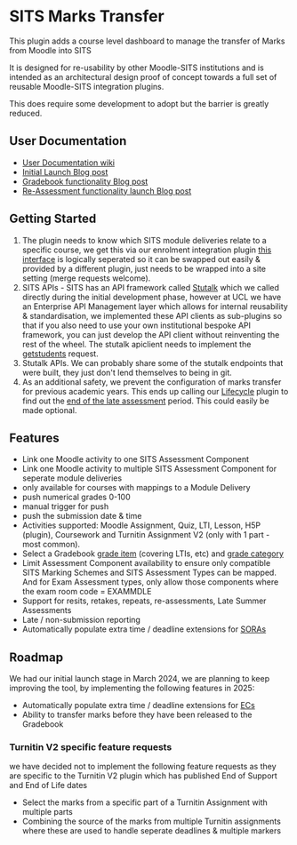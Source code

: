 # SITS Marks Transfer #

This plugin adds a course level dashboard to manage the transfer of Marks from Moodle into SITS

It is designed for re-usability by other Moodle-SITS institutions and is intended as an architectural design proof of concept towards a full set of reusable Moodle-SITS integration plugins.

This does require some development to adopt but the barrier is greatly reduced.

## User Documentation
- [User Documentation wiki](https://ucldata.atlassian.net/wiki/spaces/MoodleResourceCentre/pages/31852705/SITS+Marks+Transfer)  
- [Initial Launch Blog post](https://blogs.ucl.ac.uk/digital-education/2024/03/18/initial-release-of-marks-transfer-available-on-ucl-moodle/)  
- [Gradebook functionality Blog post](https://blogs.ucl.ac.uk/digital-education/2024/06/06/update-on-the-moodle-sits-marks-transfer-wizard/)  
- [Re-Assessment functionality launch Blog post](https://blogs.ucl.ac.uk/digital-education/2024/09/19/new-moodle-assessment-features/#Mark:~:text=tracker%20documentation.-,Mark%20transfer%20update%C2%A0,-Finally%2C%20if%20you)  

## Getting Started
1) The plugin needs to know which SITS module deliveries relate to a specific course, we get this via our enrolment integration plugin [this interface](https://github.com/ucl-isd/moodle-local_sitsgradepush/blob/main/classes/manager.php#L252)  is logically seperated so it can be swapped out easily & provided by a different plugin, just needs to be wrapped into a site setting (merge requests welcome). 
2) SITS APIs - SITS has an API framework called [Stutalk](https://www.mysits.com/mysits/sits107/107manuals/index.htm?https://www.mysits.com/mysits/sits107/107manuals/mensys/02super/22stutalk/03st2/00toc.htm) which we called directly during the initial development phase, however at UCL we have an Enterprise API Management layer which allows for internal reusability & standardisation, we implemented these API clients as sub-plugins so that if you also need to use your own institutional bespoke API framework, you can just develop the API client without reinventing the rest of the wheel. The stutalk apiclient needs to implement the [getstudents](https://github.com/ucl-isd/moodle-local_sitsgradepush/blob/main/apiclients/easikit/classes/requests/getstudents.php) request.
3) Stutalk APIs. We can probably share some of the stutalk endpoints that were built, they just don't lend themselves to being in git.
4) As an additional safety, we prevent the configuration of marks transfer for previous academic years. This ends up calling our [Lifecycle](https://github.com/ucl-isd/moodle-block_lifecycle) plugin to find out the [end of the late assessment](https://github.com/ucl-isd/moodle-local_sitsgradepush/blob/main/classes/manager.php#L1070-L1072) period. This could easily be made optional.

## Features

- Link one Moodle activity to one SITS Assessment Component
- Link one Moodle activity to multiple SITS Assessment Component for seperate module deliveries
- only available for courses with mappings to a Module Delivery 
- push numerical grades 0-100
- manual trigger for push
- push the submission date & time
- Activities supported: Moodle Assignment, Quiz, LTI, Lesson, H5P (plugin), Coursework and Turnitin Assignment V2 (only with 1 part - most common).
- Select a Gradebook [grade item](https://docs.moodle.org/405/en/Grade_items) (covering LTIs, etc) and [grade category](https://docs.moodle.org/405/en/Grade_categories)
- Limit Assessment Component availability to ensure only compatible SITS Marking Schemes and SITS Assessment Types can be mapped. And for Exam Assessment types, only allow those components where the exam room code = EXAMMDLE
- Support for resits, retakes, repeats, re-assessments, Late Summer Assessments
- Late / non-submission reporting
- Automatically populate extra time / deadline extensions for [SORAs](https://www.ucl.ac.uk/students/support-and-wellbeing/disability-support/reasonable-adjustments-your-assessments)

## Roadmap
We had our initial launch stage in March 2024, we are planning to keep improving the tool, by implementing the following features in 2025:

- Automatically populate extra time / deadline extensions for [ECs](https://www.ucl.ac.uk/academic-manual/chapters/chapter-2-student-support-framework/2-short-term-illness-and-other-extenuating)
- Ability to transfer marks before they have been released to the Gradebook

### Turnitin V2 specific feature requests 
we have decided not to implement the following feature requests as they are specific to the Turnitin V2 plugin which has published End of Support and End of Life dates
- Select the marks from a specific part of a Turnitin Assignment with multiple parts
- Combining the source of the marks from multiple Turnitin assignments where these are used to handle seperate deadlines & multiple markers 
